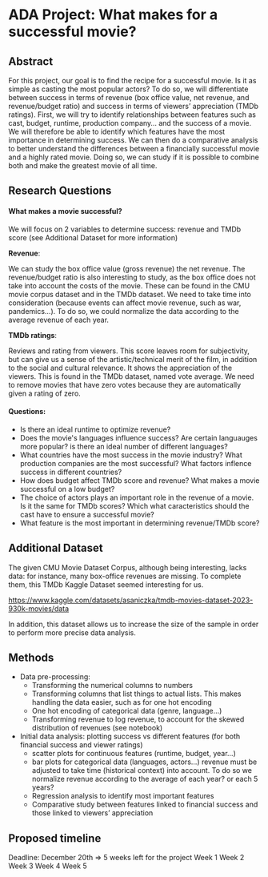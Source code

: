 # ADA Project: What makes for a successful movie?

## Abstract
For this project, our goal is to find the recipe for a successful movie. Is it as simple as casting the most popular actors?
To do so, we will differentiate between success in terms of revenue (box office value, net revenue, and revenue/budget ratio) and success in terms of viewers’ appreciation (TMDb ratings).
First, we will try to identify relationships between features such as cast, budget, runtime, production company… and the success of a movie. We will therefore be able to identify which features have the most importance in determining success.
We can then do a comparative analysis to better understand the differences between a financially successful movie and a highly rated movie. Doing so, we can study if it is possible to combine both and make the greatest movie of all time.

## Research Questions

#### What makes a movie successful?

We will focus on 2 variables to determine success: revenue and TMDb score (see Additional Dataset for more information)

__Revenue__: 

We can study the box office value (gross revenue) the net revenue. 
The revenue/budget ratio is also interesting to study, as the box office does not take into account the costs of the movie.
These can be found in the CMU movie corpus dataset and in the TMDb dataset.
We need to take time into consideration (because events can affect movie revenue, such as war, pandemics…). To do so, we could normalize the data according to the average revenue of each year.

__TMDb ratings__:

Reviews and rating from viewers.
This score leaves room for subjectivity, but can give us a sense of the artistic/technical merit of the film, in addition to the social and cultural relevance. 
It shows the appreciation of the viewers.
This is found in the TMDb dataset, named vote average. We need to remove movies that have zero votes because they are automatically given a rating of zero.

#### Questions:

+ Is there an ideal runtime to optimize revenue?
+ Does the movie's languages influence success? Are certain languauges more popular? is there an ideal number of different languages?
+ What countries have the most success in the movie industry? What production companies are the most successful? What factors inflence success in different countries?
+ How does budget affect TMDb score and revenue? What makes a movie successful on a low budget?
+ The choice of actors plays an important role in the revenue of a movie. Is it the same for TMDb scores? Which what caracteristics should the cast have to ensure a successful movie?
+ What feature is the most important in determining revenue/TMDb score?

## Additional Dataset

The given CMU Movie Dataset Corpus, although being interesting, lacks data: for instance, many box-office revenues are missing. To complete them, this TMDb Kaggle Dataset seemed interesting for us.

https://www.kaggle.com/datasets/asaniczka/tmdb-movies-dataset-2023-930k-movies/data

In addition, this dataset allows us to increase the size of the sample in order to perform more precise data analysis.

## Methods

+ Data pre-processing:
  + Transforming the numerical columns to numbers
  + Transforming columns that list things to actual lists. This makes handling the data easier, such as for one hot encoding
  + One hot encoding of categorical data (genre, language…)
  + Transforming revenue to log revenue, to account for the skewed distribution of revenues (see notebook)
+ Initial data analysis: plotting success vs different features (for both financial success and viewer ratings)
  + scatter plots for continuous features (runtime, budget, year…)
  + bar plots for categorical data (languages, actors…)
revenue must be adjusted to take time (historical context) into account. To do so we normalize revenue according to the average of each year? or each 5 years? 
  + Regression analysis to identify most important features
  + Comparative study between features linked to financial success and those linked to viewers’ appreciation

## Proposed timeline

Deadline: December 20th => 5 weeks left for the project
Week 1
Week 2
Week 3
Week 4
Week 5


